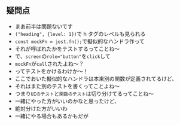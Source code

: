 ## 疑問点

- まあ前半は問題ないです
- `("heading", {level: 1})`で h タグのレベルも見られる
- `const mockFn = jest.fn();`で擬似的なハンドラ作って
- それが呼ばれたかをテストするってことね〜
- で、`screen`の`role="button"`を`click`して
- `mockFn`が`call`されたよね〜？
- ってテストをかけるわけか〜！
- ここでおいた擬似的なハンドラは本来別の関数が定義されてるけど、
- それはまた別のテストを書くってことよね〜
- つまり`UIのテスト`と`関数のテスト`は切り分けてるってことね〜
- 一緒にやった方がいいのかなと思ったけど、
- 絶対分けた方がいいわ
- 一緒にやる場合もあるかもだが

